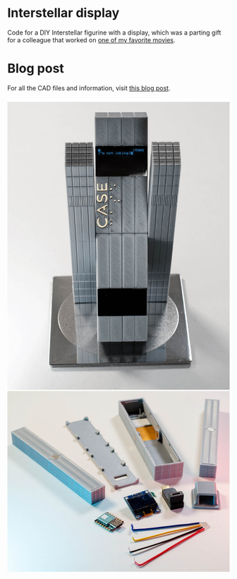 # Interstellar display
Code for a DIY Interstellar figurine with a display, which was a parting gift for a colleague that worked on [one of my favorite movies](https://www.imdb.com/title/tt0816692/).

# Blog post
For all the CAD files and information, visit [this blog post](https://mykolbe.wordpress.com/?p=1737).

![front view](https://github.com/mischakolbe/interstellar_display/blob/main/frontView.jpg?raw=true)
![parts](https://github.com/mischakolbe/interstellar_display/blob/main/parts.jpg?raw=true)
